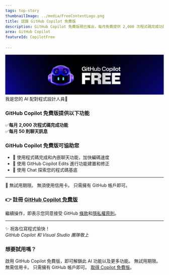 ```yaml
---
tags: top-story
thumbnailImage: ../media/FreeContentLogo.png
title: 認識 GitHub Copilot 免費版
description: GitHub Copilot 免費版現已推出，每月免費提供 2,000 次程式碼完成功能和 50 次聊天要求，並已完全無縫整合至 Visual Studio 中。
area: GitHub Copilot
featureId: CopilotFree

---
```



![GitHub Copilot 免費版現已登場](../media/copilot-free-banner.png) 我是您的 AI 配對程式設計人員🎉  
  
### GitHub Copilot 免費版提供以下功能 
✅**每月 2,000 次程式碼完成功能**  
✅**每月 50 則聊天訊息**  

 ### GitHub Copilot 免費版可協助您 
- 🚀 使用程式碼完成和內嵌聊天功能，加快編碼速度 
- 🔧 使用 GitHub Copilot Edits 進行功能建置和修正  
- 🧭 使用 Chat 探索您的程式碼基底  

---
💸 無試用期限。 無須使用信用卡。 只需擁有 GitHub 帳戶即可。 
### 👉 註冊 [GitHub Copilot 免費版](vscmd://View.GitHub.Copilot.Chat)  
 
 
繼續操作，即表示您同意接受 GitHub [條款](https://docs.github.com/en/github/site-policy/github-terms-of-service)和[隱私權原則](https://docs.github.com/en/github/site-policy/github-privacy-statement)。
 
---

✨ 祝各位寫程式愉快！  
*GitHub Copilot 和 Visual Studio 團隊敬上*

### 想要試用嗎？
啟用 GitHub Copilot 免費版，即可解鎖此 AI 功能以及更多功能。
 無試用期限。 無需信用卡。 只需擁有 GitHub 帳戶即可。 [取得 Copilot 免費版](vscmd://View.GitHub.Copilot.Chat)。
